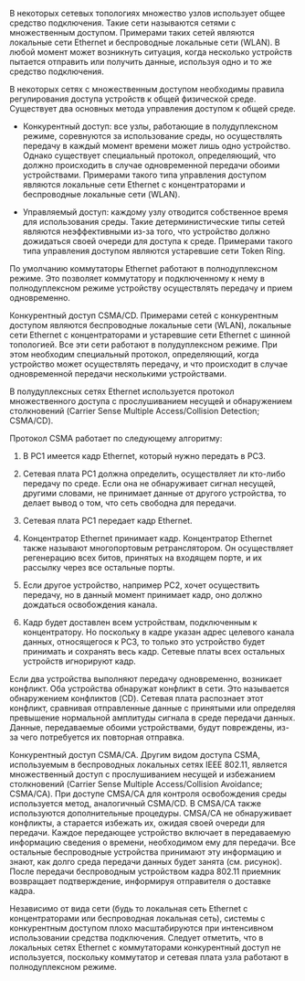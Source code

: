 В некоторых сетевых топологиях множество узлов использует общее средство подключения. Такие сети называются сетями с множественным доступом. Примерами таких сетей являются локальные сети Ethernet и беспроводные локальные сети (WLAN). В любой момент может возникнуть ситуация, когда несколько устройств пытается отправить или получить данные, используя одно и то же средство подключения.

В некоторых сетях с множественным доступом необходимы правила регулирования доступа устройств к общей физической среде. Существует два основных метода управления доступом к общей среде.

- Конкурентный доступ: все узлы, работающие в полудуплексном режиме, соревнуются за использование среды, но осуществлять передачу в каждый момент времени может лишь одно устройство. Однако существует специальный протокол, определяющий, что должно происходить в случае одновременной передачи обоими устройствами. Примерами такого типа управления доступом являются локальные сети Ethernet с концентраторами и беспроводные локальные сети (WLAN).

- Управляемый доступ: каждому узлу отводится собственное время для использования среды. Такие детерминистические типы сетей являются неэффективными из-за того, что устройство должно дожидаться своей очереди для доступа к среде. Примерами такого типа управления доступом являются устаревшие сети Token Ring.

По умолчанию коммутаторы Ethernet работают в полнодуплексном режиме. Это позволяет коммутатору и подключенному к нему в полнодуплексном режиме устройству осуществлять передачу и прием одновременно.

Конкурентный доступ CSMA/CD. Примерами сетей с конкурентным доступом являются беспроводные локальные сети (WLAN), локальные сети Ethernet с концентраторами и устаревшие сети Ethernet с шинной топологией. Все эти сети работают в полудуплексном режиме. При этом необходим специальный протокол, определяющий, когда устройство может осуществлять передачу, и что происходит в случае одновременной передачи несколькими устройствами.

В полудуплексных сетях Ethernet используется протокол множественного доступа с прослушиванием несущей и обнаружением столкновений (Carrier Sense Multiple Access/Collision Detection; CSMA/CD).

Протокол CSMA работает по следующему алгоритму:

1. В PC1 имеется кадр Ethernet, который нужно передать в PC3.

2. Сетевая плата PC1 должна определить, осуществляет ли кто-либо передачу по среде. Если она не обнаруживает сигнал несущей, другими словами, не принимает данные от другого устройства, то делает вывод о том, что сеть свободна для передачи.

3. Сетевая плата PC1 передает кадр Ethernet.

4. Концентратор Ethernet принимает кадр. Концентратор Ethernet также называют многопортовым ретранслятором. Он осуществляет регенерацию всех битов, принятых на входящем порте, и их рассылку через все остальные порты.

5. Если другое устройство, например PC2, хочет осуществить передачу, но в данный момент принимает кадр, оно должно дождаться освобождения канала.

6. Кадр будет доставлен всем устройствам, подключенным к концентратору. Но поскольку в кадре указан адрес целевого канала данных, относящегося к PC3, то только это устройство будет принимать и сохранять весь кадр. Сетевые платы всех остальных устройств игнорируют кадр.

Если два устройства выполняют передачу одновременно, возникает конфликт. Оба устройства обнаружат конфликт в сети. Это называется обнаружением конфликтов (CD). Сетевая плата распознает этот конфликт, сравнивая отправленные данные с принятыми или определяя превышение нормальной амплитуды сигнала в среде передачи данных. Данные, передаваемые обоими устройствами, будут повреждены, из-за чего потребуется их повторная отправка.

Конкурентный доступ CSMA/CA. Другим видом доступа CSMA, используемым в беспроводных локальных сетях IEEE 802.11, является множественный доступ с прослушиванием несущей и избежанием столкновений (Carrier Sense Multiple Access/Collision Avoidance; CSMA/CA). При доступе CMSA/CA для контроля освобождения среды используется метод, аналогичный CSMA/CD. В CMSA/CA также используются дополнительные процедуры. CMSA/CA не обнаруживает конфликты, а старается избежать их, ожидая своей очереди для передачи. Каждое передающее устройство включает в передаваемую информацию сведения о времени, необходимом ему для передачи. Все остальные беспроводные устройства принимают эту информацию и знают, как долго среда передачи данных будет занята (см. рисунок). После передачи беспроводным устройством кадра 802.11 приемник возвращает подтверждение, информируя отправителя о доставке кадра.

Независимо от вида сети (будь то локальная сеть Ethernet с концентраторами или беспроводная локальная сеть), системы с конкурентным доступом плохо масштабируются при интенсивном использовании средства подключения. Следует отметить, что в локальных сетях Ethernet с коммутаторами конкурентный доступ не используется, поскольку коммутатор и сетевая плата узла работают в полнодуплексном режиме.